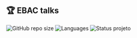 ## 🏆 EBAC talks
![GitHub repo size](https://img.shields.io/github/repo-size/BrunoOliveira16/ebac-talks?style=for-the-badge)
![Languages](https://img.shields.io/github/languages/count/BrunoOliveira16/ebac-talks?style=for-the-badge)
![Status projeto](https://img.shields.io/badge/STATUS-EM%20DESENVOLVIMENTO-blue?style=for-the-badge)